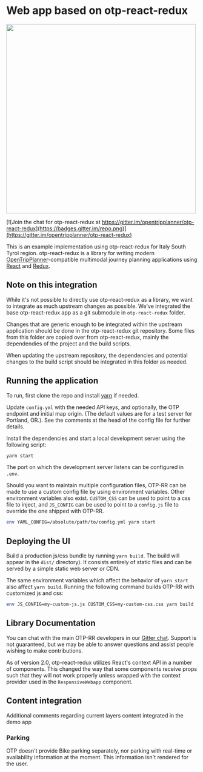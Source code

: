 <!--
SPDX-FileCopyrightText: 2024 Conveyal <support@conveyal.com>

SPDX-License-Identifier: MIT
-->

# Web app based on otp-react-redux

<img src="https://github.com/opentripplanner/otp-react-redux/raw/master/otprr.png" width="500" />

[![Join the chat for otp-react-redux at https://gitter.im/opentripplanner/otp-react-redux](https://badges.gitter.im/repo.png)](https://gitter.im/opentripplanner/otp-react-redux)

This is an example implementation using otp-react-redux for Italy South Tyrol region. otp-react-redux is a library for writing modern [OpenTripPlanner](http://www.opentripplanner.org/)-compatible multimodal journey planning applications using [React]() and [Redux]().

## Note on this integration

While it's not possible to directly use otp-react-redux as a library, we want to integrate as much upstream changes as possible. We've integrated the base otp-react-redux app as a git submodule in `otp-react-redux` folder.

Changes that are generic enough to be integrated within the upstream application should be done in the otp-react-redux git repository. Some files from this folder are copied over from otp-react-redux, mainly the dependendies of the project and the build scripts.

When updating the upstream repository, the dependencies and potential changes to the build script should be integrated in this folder as needed.

## Running the application

To run, first clone the repo and install [yarn](https://yarnpkg.com/) if needed.

Update `config.yml` with the needed API keys, and optionally, the OTP endpoint and initial map origin. (The default values are for a test server for Portland, OR.). See the comments at the head of the config file for further details.

Install the dependencies and start a local development server using the following script:

```bash
yarn start
```

The port on which the development server listens can be configured in `.env`.

Should you want to maintain multiple configuration files, OTP-RR can be made to use a custom config file by using environment variables. Other environment variables also exist. `CUSTOM_CSS` can be used to point to a css file to inject, and `JS_CONFIG` can be used to point to a `config.js` file to override the one shipped with OTP-RR.

```bash
env YAML_CONFIG=/absolute/path/to/config.yml yarn start
```

## Deploying the UI

Build a production js/css bundle by running `yarn build`. The build will appear in the `dist/` directory). It consists entirely of static files and can be served by a simple static web server or CDN.

The same environment variables which affect the behavior of `yarn start` also affect `yarn build`. Running the following command builds OTP-RR with customized js and css:

```bash
env JS_CONFIG=my-custom-js.js CUSTOM_CSS=my-custom-css.css yarn build
```

## Library Documentation

You can chat with the main OTP-RR developers in our [Gitter chat](https://gitter.im/opentripplanner/otp-react-redux). Support is not guaranteed, but we may be able to answer questions and assist people wishing to make contributions. 

As of version 2.0, otp-react-redux utilizes React's context API in a number of components. This changed the way that some components receive props such that they will not work properly unless wrapped with the context provider used in the `ResponsiveWebapp` component.

## Content integration

Additional comments regarding current layers content integrated in the demo app

### Parking

OTP doesn't provide Bike parking separately, nor parking with real-time or availability information at the moment. This information isn't rendered for the user.